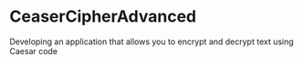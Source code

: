 # CeaserCipherAdvanced
Developing an application that allows you to encrypt and decrypt text using Caesar code
